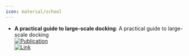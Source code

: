 ```yaml
---
icon: material/school
---
```


- **A practical guide to large-scale docking**: A practical guide to large-scale docking  
	[![Publication](https://img.shields.io/badge/Publication-Citations:287-blue?style=for-the-badge&logo=bookstack)](https://doi.org/10.1038/s41596-021-00597-z)  
	[![Link](https://img.shields.io/badge/Link-online-brightgreen?style=for-the-badge&logo=cachet&logoColor=65FF8F)](https://www.nature.com/articles/s41596-021-00597-z)  
